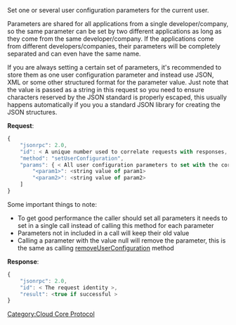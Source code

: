 Set one or several user configuration parameters for the current user.

Parameters are shared for all applications from a single
developer/company, so the same parameter can be set by two different
applications as long as they come from the same developer/company. If
the applications come from different developers/companies, their
parameters will be completely separated and can even have the same name.

If you are always setting a certain set of parameters, it's recommended
to store them as one user configuration parameter and instead use JSON,
XML or some other structured format for the parameter value. Just note
that the value is passed as a string in this request so you need to
ensure characters reserved by the JSON standard is properly escaped,
this usually happens automatically if you you a standard JSON library
for creating the JSON structures.

**Request**:

``` javascript
{
    "jsonrpc": 2.0,
    "id": < A unique number used to correlate requests with responses, see JSON-RPC specification for more information >,
    "method": "setUserConfiguration",
    "params": { < All user configuration parameters to set with the corresponding string value>
        "<param1>": <string value of param1>
        "<param2>": <string value of param2>
    ]
}
```

Some important things to note:

  - To get good performance the caller should set all parameters it
    needs to set in a single call instead of calling this method for
    each parameter
  - Parameters not in included in a call will keep their old value
  - Calling a parameter with the value null will remove the parameter,
    this is the same as calling
    [removeUserConfiguration](../Cloud_Core_Protocol/removeUserConfiguration "wikilink")
    method

**Response**:

``` javascript
{
    "jsonrpc": 2.0,
    "id": < The request identity >,
    "result": <true if successful >
}
```

[Category:Cloud Core Protocol](Category:Cloud_Core_Protocol "wikilink")
